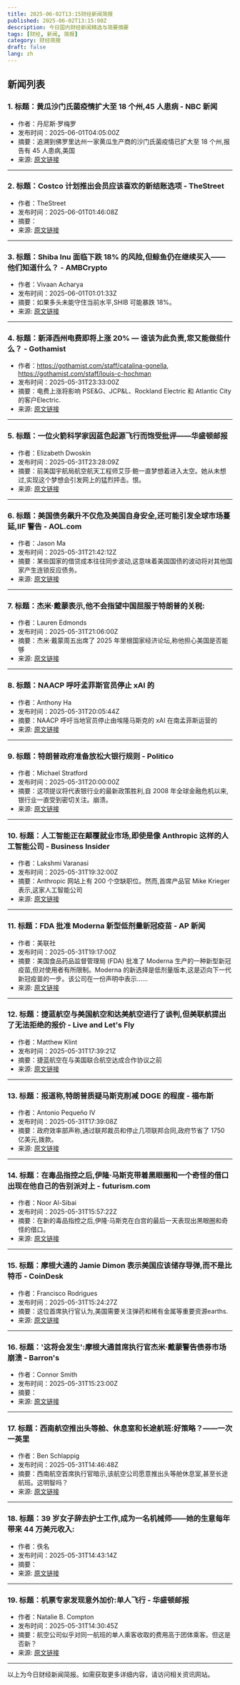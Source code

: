 ```yaml
---
title: 2025-06-02T13:15财经新闻简报
published: 2025-06-02T13:15:00Z
description: 今日国内财经新闻精选与简要摘要
tags: [财经, 新闻, 简报]
category: 财经简报
draft: false
lang: zh
---
```


## 新闻列表

### 1. 标题：黄瓜沙门氏菌疫情扩大至 18 个州,45 人患病 - NBC 新闻
- 作者：丹尼斯·罗梅罗
- 发布时间：2025-06-01T04:05:00Z
- 摘要：追溯到佛罗里达州一家黄瓜生产商的沙门氏菌疫情已扩大至 18 个州,报告有 45 人患病,美国
- 来源: [原文链接](https://www.nbcnews.com/news/us-news/salmonella-outbreak-cucumbers-expands-18-states-45-sickened-rcna210099)

---

### 2. 标题：Costco 计划推出会员应该喜欢的新结账选项 - TheStreet
- 作者：TheStreet
- 发布时间：2025-06-01T01:46:08Z
- 摘要：
- 来源: [原文链接](https://www.thestreet.com/retail/costco-ceo-hints-at-new-checkout-option-members-will-love-)

---

### 3. 标题：Shiba Inu 面临下跌 18% 的风险,但鲸鱼仍在继续买入——他们知道什么？ - AMBCrypto
- 作者：Vivaan Acharya
- 发布时间：2025-06-01T01:01:33Z
- 摘要：如果多头未能守住当前水平,SHIB 可能暴跌 18%。
- 来源: [原文链接](https://ambcrypto.com/shiba-inu-risks-18-drop-but-whales-keep-buying-what-do-they-know/)

---

### 4. 标题：新泽西州电费即将上涨 20% — 谁该为此负责,您又能做些什么？ - Gothamist
- 作者：https://gothamist.com/staff/catalina-gonella, https://gothamist.com/staff/louis-c-hochman
- 发布时间：2025-05-31T23:33:00Z
- 摘要：电费上涨将影响 PSE&amp;G、JCP&amp;L、Rockland Electric 和 Atlantic City 的客户Electric.
- 来源: [原文链接](https://gothamist.com/news/nj-electric-bills-are-about-to-jump-20-whos-to-blame-and-what-can-you-do)

---

### 5. 标题：一位火箭科学家因蓝色起源飞行而饱受批评——华盛顿邮报
- 作者：Elizabeth Dwoskin
- 发布时间：2025-05-31T23:28:09Z
- 摘要：前美国宇航局航空航天工程师艾莎·鲍一直梦想着进入太空。她从未想过,实现这个梦想会引发网上的猛烈抨击。恨。
- 来源: [原文链接](https://www.washingtonpost.com/technology/2025/05/31/aisha-bowe-blue-origin-space-flight/)

---

### 6. 标题：美国债务飙升不仅危及美国自身安全,还可能引发全球市场蔓延,IIF 警告 - AOL.com
- 作者：Jason Ma
- 发布时间：2025-05-31T21:42:12Z
- 摘要：某些国家的借贷成本往往同步波动,这意味着美国国债的波动将对其他国家产生连锁反应债务。
- 来源: [原文链接](https://www.aol.com/finance/soaring-u-debt-doesn-t-195157858.html)

---

### 7. 标题：杰米·戴蒙表示,他不会指望中国屈服于特朗普的关税:
- 作者：Lauren Edmonds
- 发布时间：2025-05-31T21:06:00Z
- 摘要：杰米·戴蒙周五出席了 2025 年里根国家经济论坛,称他担心美国是否能够
- 来源: [原文链接](https://www.businessinsider.com/jamie-dimon-china-tariffs-trump-trade-war-2025-5)

---

### 8. 标题：NAACP 呼吁孟菲斯官员停止 xAI 的
- 作者：Anthony Ha
- 发布时间：2025-05-31T20:05:44Z
- 摘要：NAACP 呼吁当地官员停止由埃隆马斯克的 xAI 在南孟菲斯运营的
- 来源: [原文链接](https://techcrunch.com/2025/05/31/naacp-calls-on-officials-to-halt-operations-at-xais-dirty-data-center-in-memphis/)

---

### 9. 标题：特朗普政府准备放松大银行规则 - Politico
- 作者：Michael Stratford
- 发布时间：2025-05-31T20:00:00Z
- 摘要：这项提议将代表银行业的最新政策胜利,自 2008 年全球金融危机以来,银行业一直受到密切关注。崩溃。
- 来源: [原文链接](https://www.politico.com/news/2025/05/31/trump-administration-prepares-to-ease-big-bank-rules-00377347)

---

### 10. 标题：人工智能正在颠覆就业市场,即使是像 Anthropic 这样的人工智能公司 - Business Insider
- 作者：Lakshmi Varanasi
- 发布时间：2025-05-31T19:32:00Z
- 摘要：Anthropic 网站上有 200 个空缺职位。然而,首席产品官 Mike Krieger 表示,这家人工智能公司
- 来源: [原文链接](https://www.businessinsider.com/ai-jobs-mike-krieger-anthropic-entry-level-workers-dario-amodei-2025-5)

---

### 11. 标题：FDA 批准 Moderna 新型低剂量新冠疫苗 - AP 新闻
- 作者：美联社
- 发布时间：2025-05-31T19:17:00Z
- 摘要：美国食品药品监督管理局 (FDA) 批准了 Moderna 生产的一种新型新冠疫苗,但对使用者有所限制。Moderna 的新选择是低剂量版本,这是迈向下一代新冠疫苗的一步。该公司在一份声明中表示……
- 来源: [原文链接](https://apnews.com/article/covid19-moderna-vaccine-fda-84293ee6799dfbbe4e66dce06022afae)

---

### 12. 标题：捷蓝航空与美国航空和达美航空进行了谈判,但美联航提出了无法拒绝的报价 - Live and Let&#39;s Fly
- 作者：Matthew Klint
- 发布时间：2025-05-31T17:39:21Z
- 摘要：捷蓝航空在与美国联合航空达成合作协议之前
- 来源: [原文链接](https://liveandletsfly.com/united-jetblue-partnership/)

---

### 13. 标题：报道称,特朗普质疑马斯克削减 DOGE 的程度 - 福布斯
- 作者：Antonio Pequeño IV
- 发布时间：2025-05-31T17:39:08Z
- 摘要：政府效率部声称,通过联邦裁员和停止几项联邦合同,政府节省了 1750 亿美元,拨款。
- 来源: [原文链接](https://www.forbes.com/sites/antoniopequenoiv/2025/05/31/trump-questioned-musks-promise-to-slash-1-trillion-in-government-spending-report-says/)

---

### 14. 标题：在毒品指控之后,伊隆·马斯克带着黑眼圈和一个奇怪的借口出现在他自己的告别派对上 - futurism.com
- 作者：Noor Al-Sibai
- 发布时间：2025-05-31T15:57:22Z
- 摘要：在新的毒品指控之后,伊隆·马斯克在白宫的最后一天表现出黑眼圈和奇怪的借口。
- 来源: [原文链接](https://futurism.com/elon-black-eye-drug-claims)

---

### 15. 标题：摩根大通的 Jamie Dimon 表示美国应该储存导弹,而不是比特币 - CoinDesk
- 作者：Francisco Rodrigues
- 发布时间：2025-05-31T15:24:27Z
- 摘要：这位首席执行官认为,美国需要关注弹药和稀有金属等重要资源earths.
- 来源: [原文链接](https://www.coindesk.com/markets/2025/05/31/jpmorgan-s-jamie-dimon-says-us-should-stockpile-missiles-not-bitcoin)

---

### 16. 标题：'这将会发生':摩根大通首席执行官杰米·戴蒙警告债券市场崩溃 - Barron&#39;s
- 作者：Connor Smith
- 发布时间：2025-05-31T15:23:00Z
- 摘要：
- 来源: [原文链接](https://www.barrons.com/articles/jpmorgan-ceo-jamie-dimon-bond-market-bitcoin-c7c620cc)

---

### 17. 标题：西南航空推出头等舱、休息室和长途航班:好策略？——一次一英里
- 作者：Ben Schlappig
- 发布时间：2025-05-31T14:46:48Z
- 摘要：西南航空首席执行官暗示,该航空公司愿意推出头等舱休息室,甚至长途航班。这明智吗？
- 来源: [原文链接](https://onemileatatime.com/news/southwest-floats-first-class-lounges-long-haul-flying/)

---

### 18. 标题：39 岁女子辞去护士工作,成为一名机械师——她的生意每年带来 44 万美元收入:
- 作者：佚名
- 发布时间：2025-05-31T14:43:14Z
- 摘要：
- 来源: [原文链接](https://www.msn.com/en-us/money/careersandeducation/39-year-old-quit-nursing-to-become-a-mechanic-her-business-brings-in-440-000-a-year-it-was-the-fastest-way-to-make-money/ar-AA1FPQxb)

---

### 19. 标题：机票专家发现意外加价:单人飞行 - 华盛顿邮报
- 作者：Natalie B. Compton
- 发布时间：2025-05-31T14:30:45Z
- 摘要：航空公司似乎对同一航班的单人乘客收取的费用高于团体乘客。但这是否新？
- 来源: [原文链接](https://www.washingtonpost.com/travel/2025/05/31/solo-airfare-increase-thrifty-traveler/)

---


以上为今日财经新闻简报。如需获取更多详细内容，请访问相关资讯网站。